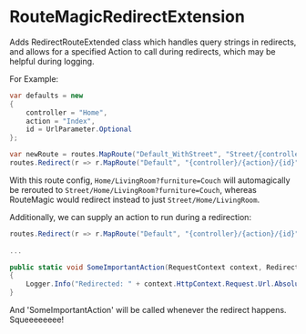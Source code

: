 RouteMagicRedirectExtension
===========================

Adds RedirectRouteExtended class which handles query strings in redirects, and allows for a specified Action to call during redirects, which may be helpful during logging.

For Example:
```C#
var defaults = new
{
    controller = "Home",
    action = "Index",
    id = UrlParameter.Optional
};

var newRoute = routes.MapRoute("Default_WithStreet", "Street/{controller}/{action}/{id}", defaults);
routes.Redirect(r => r.MapRoute("Default", "{controller}/{action}/{id}", defaults)).To(newRoute);
```
   
With this route config, <code>Home/LivingRoom?furniture=Couch</code> will automagically be rerouted to <code>Street/Home/LivingRoom?furniture=Couch</code>, whereas RouteMagic would redirect instead to just <code>Street/Home/LivingRoom</code>.

Additionally, we can supply an action to run during a redirection:
```C#
routes.Redirect(r => r.MapRoute("Default", "{controller}/{action}/{id}", defaults), onRedirectAction: SomeImportantAction).To(newRoute);
    
...

public static void SomeImportantAction(RequestContext context, RedirectRouteExtended rre)
{
    Logger.Info("Redirected: " + context.HttpContext.Request.Url.AbsoluteUri);
}
```
    
And 'SomeImportantAction' will be called whenever the redirect happens. Squeeeeeeee!
